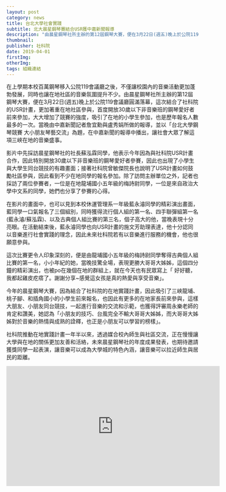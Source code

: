 ```yaml
---
layout: post
category: news
title: 台北大學社會實踐
subtitle: 北大晨星鋼琴賽結合USR獲中嘉新聞報導
description: "由晨星鋼琴社所主辦的第12屆鋼琴大賽，便在3月22日(週五)晚上於公院119會議廳圓滿落幕，這次結合了社科院的USR計畫，更加著重在地社區參與，首度開放30歲以下非音樂班的鋼琴愛好者前來參加，大大增加了競賽的強度，吸引了在地的小學生參加，也是歷年報名人數最多的一次。當晚由中嘉新聞記者詹宜勳與盧秀娟所做的報導，並以「台北大學鋼琴競賽 大小朋友琴藝交流」為題，在中嘉新聞的報導中播出，讓社會大眾了解這項三峽在地的音樂盛事。..."
thumbnail:
publisher: 社科院
date: 2019-04-01
firstImg:
otherImg:
tags: 組織連結
---
```


在上學期本校百萬鋼琴移入公院119會議廳之後，不僅讓校園內的音樂活動更加蓬勃發展，同時也讓在地社區的音樂氛圍提升不少。由晨星鋼琴社所主辦的第12屆鋼琴大賽，便在3月22日(週五)晚上於公院119會議廳圓滿落幕，這次結合了社科院的USR計畫，更加著重在地社區參與，首度開放30歲以下非音樂班的鋼琴愛好者前來參加，大大增加了競賽的強度，吸引了在地的小學生參加，也是歷年報名人數最多的一次。當晚由中嘉新聞記者詹宜勳與盧秀娟所做的報導，並以「台北大學鋼琴競賽 大小朋友琴藝交流」為題，在中嘉新聞的報導中播出，讓社會大眾了解這項三峽在地的音樂盛事。

影片中先採訪晨星鋼琴社的社長蘇泓霖同學，他表示今年因為與社科院USR計畫合作，因此特別開放30歲以下非音樂班的鋼琴愛好者參賽，因此也出現了小學生與大學生同台競技的有趣畫面；接著社科院曾敏傑院長也說明了USR計畫如何鼓勵社區參與，因此看到不少在地同學的報名參加。除了訪問主辦單位之外，記者也採訪了兩位參賽者，一位是在地龍埔國小五年級的梅詩尉同學，一位是來自政治大學中文系的同學，她們也分享了參賽的心得。

在影片的畫面中，也可以見到本校休運管理系一年級藍永濬同學的精彩演出畫面，藍同學一口氣報名了三個組別，同時獲得流行個人組的第一名、四手聯彈組第一名(藍永濬/蘇泓霖)、以及古典個人組比賽的第三名，個子高大的他，當晚表現十分亮眼。在活動結束後，藍永濬同學也向USR計畫的施文芳助理表達，他十分認同以音樂進行社會實踐的理念，因此未來社科院若有以音樂進行服務的機會，他也很願意參與。

這次比賽更令人印象深刻的，便是由龍埔國小五年級的梅詩尉同學奪得古典個人組比賽的第一名，小小年紀的她，當晚技驚全場，表現更勝大哥哥大姊姊，這個四分鐘的精彩演出，也被po在幾個在地的群組上，就在今天也有民眾寫上「
好好聽，我都起雞皮疙瘩了。謝謝分享~感覺這女孩是真的熱愛與享受音樂」。

今年的晨星鋼琴大賽，因為結合了社科院的在地實踐計畫，因此吸引了三峽龍埔、桃子腳、和插角國小的小學生前來報名，也因此有更多的在地家長前來參與，這樣大朋友、小朋友同台競技，一起進行音樂的交流和示範，也獲得評審周永樂老師的肯定和讚美，她認為「小朋友的技巧、台風完全不輸大哥哥大姊姊，而大哥哥大姊姊對於音樂的熱情與成熟的詮釋，也正是小朋友可以學習的榜樣」。

社科院推動在地實踐計畫一年半以來，透過媒合校內師生與社區交流，正在慢慢讓大學與在地的關係更加友善和活絡，未來晨星鋼琴社的年度成果發表，也期待邀請獲獎同學一起表演，讓音樂可以成為大學城的特色內涵，讓音樂可以拉近師生與居民的距離。

<iframe width="560" height="315" src="https://www.youtube.com/embed/ZwKFNqBuS-s" frameborder="0" allow="accelerometer; autoplay; encrypted-media; gyroscope; picture-in-picture" allowfullscreen></iframe>
